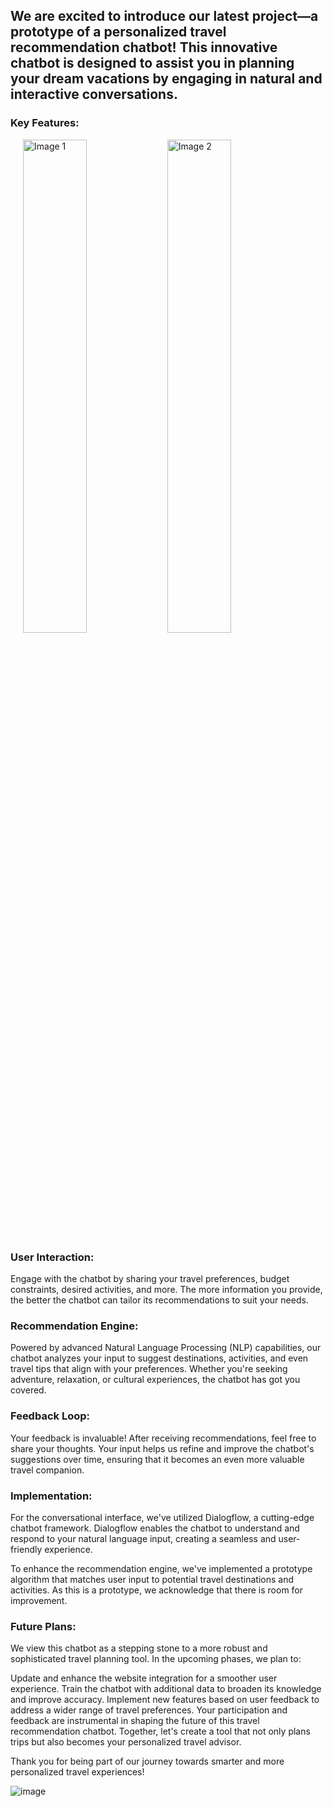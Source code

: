 ## We are excited to introduce our latest project—a prototype of a personalized travel recommendation chatbot! This innovative chatbot is designed to assist you in planning your dream vacations by engaging in natural and interactive conversations.

<h3>Key Features:</h3>


<img src="https://github.com/Amarnath-Rao/Trawhiz-Prototype/assets/96937608/13fbfe18-65df-48df-af94-8d20100ae9c5" alt="Image 1" style="width: 45%; height: auto; padding-left:20px">
<img src="https://github.com/Amarnath-Rao/Trawhiz-Prototype/assets/96937608/2e81b7c5-2d68-454d-a02a-4fb4bb4f4c21" alt="Image 2" style="width: 45%; height: auto;">

<h3>User Interaction:</h3>
Engage with the chatbot by sharing your travel preferences, budget constraints, desired activities, and more. The more information you provide, the better the chatbot can tailor its recommendations to suit your needs.

<h3>Recommendation Engine:</h3>
Powered by advanced Natural Language Processing (NLP) capabilities, our chatbot analyzes your input to suggest destinations, activities, and even travel tips that align with your preferences. Whether you're seeking adventure, relaxation, or cultural experiences, the chatbot has got you covered.

<h3>Feedback Loop:</h3>
Your feedback is invaluable! After receiving recommendations, feel free to share your thoughts. Your input helps us refine and improve the chatbot's suggestions over time, ensuring that it becomes an even more valuable travel companion.

<h3>Implementation:</h3>

For the conversational interface, we've utilized Dialogflow, a cutting-edge chatbot framework. Dialogflow enables the chatbot to understand and respond to your natural language input, creating a seamless and user-friendly experience.

To enhance the recommendation engine, we've implemented a prototype algorithm that matches user input to potential travel destinations and activities. As this is a prototype, we acknowledge that there is room for improvement.

<h3>Future Plans:</h3>

We view this chatbot as a stepping stone to a more robust and sophisticated travel planning tool. In the upcoming phases, we plan to:

Update and enhance the website integration for a smoother user experience.
Train the chatbot with additional data to broaden its knowledge and improve accuracy.
Implement new features based on user feedback to address a wider range of travel preferences.
Your participation and feedback are instrumental in shaping the future of this travel recommendation chatbot. Together, let's create a tool that not only plans trips but also becomes your personalized travel advisor.

Thank you for being part of our journey towards smarter and more personalized travel experiences!

![image](https://github.com/Amarnath-Rao/Trawhiz-Prototype/assets/96937608/8093e61b-ce53-4940-886e-82f70ee9edd4)
